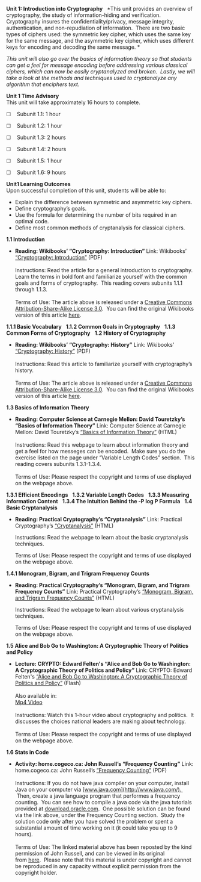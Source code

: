 **Unit 1: Introduction into Cryptography** <span id="1"></span> 
*This unit provides an overview of cryptography, the study of
information-hiding and verification.  Cryptography insures the
confidentiality/privacy, message integrity, authentication, and
non-repudiation of information.  There are two basic types of ciphers
used: the symmetric key cipher, which uses the same key for the same
message, and the asymmetric key cipher, which uses different keys for
encoding and decoding the same message. *  
  
 *This unit will also go over the basics of information theory so that
students can get a feel for message encoding before addressing various
classical ciphers, which can now be easily cryptanalyzed and broken. 
Lastly, we will take a look at the methods and techniques used to
cryptanalyze any algorithm that enciphers text.*

**Unit 1 Time Advisory**  
This unit will take approximately 16 hours to complete.

☐    Subunit 1.1: 1 hour

☐    Subunit 1.2: 1 hour

☐    Subunit 1.3: 2 hours

☐    Subunit 1.4: 2 hours

☐    Subunit 1.5: 1 hour

☐    Subunit 1.6: 9 hours

**Unit1 Learning Outcomes**  
Upon successful completion of this unit, students will be able to:

-   Explain the difference between symmetric and asymmetric key ciphers.
-   Define cryptography’s goals.
-   Use the formula for determining the number of bits required in an
    optimal code.
-   Define most common methods of cryptanalysis for classical ciphers.

**1.1 Introduction** <span id="1.1"></span> 
-   **Reading: Wikibooks’ “Cryptography: Introduction”**
    Link: Wikibooks’ [“Cryptography:
    Introduction](https://resources.saylor.org/wwwresources/archived/site/wp-content/uploads/2012/07/Introduction.pdf)[”](https://resources.saylor.org/wwwresources/archived/site/wp-content/uploads/2012/07/Introduction.pdf)
    (PDF)  
        
     Instructions: Read the article for a general introduction to
    cryptography.  Learn the terms in bold font and familiarize yourself
    with the common goals and forms of cryptography.  This reading
    covers subunits 1.1.1 through 1.1.3.    
        
     Terms of Use: The article above is released under a [Creative
    Commons Attribution-Share-Alike License
    3.0](http://creativecommons.org/licenses/by-sa/3.0/).  You can find
    the original Wikibooks version of this article
    [here](http://en.wikibooks.org/wiki/Cryptography/Introduction).

**1.1.1 Basic Vocabulary** <span id="1.1.1"></span> 
**1.1.2 Common Goals in Cryptography** <span id="1.1.2"></span> 
**1.1.3 Common Forms of Cryptography** <span id="1.1.3"></span> 
**1.2 History of Cryptography** <span id="1.2"></span> 
-   **Reading: Wikibooks’ “Cryptography: History”**
    Link: Wikibooks’ [“Cryptography:
    History”](https://resources.saylor.org/wwwresources/archived/site/wp-content/uploads/2012/07/History.pdf)
    (PDF)  
        
     Instructions: Read this article to familiarize yourself with
    cryptography’s history.  
        
     Terms of Use: The article above is released under a [Creative
    Commons Attribution-Share-Alike License
    3.0](http://creativecommons.org/licenses/by-sa/3.0/).  You can find
    the original Wikibooks version of this article
    [here](http://en.wikibooks.org/wiki/Cryptography/History).

**1.3 Basics of Information Theory** <span id="1.3"></span> 
-   **Reading: Computer Science at Carnegie Mellon: David Touretzky’s
    “Basics of Information Theory”**
    Link: Computer Science at Carnegie Mellon: David
    Touretzky’s [“Basics of Information
    Theory”](http://www.cs.cmu.edu/~dst/Tutorials/Info-Theory/) (HTML)  
        
     Instructions: Read this webpage to learn about information theory
    and get a feel for how messeges can be encoded.  Make sure you do
    the exercise listed on the page under “Variable Length Codes”
    section.  This reading covers subunits 1.3.1-1.3.4.    
        
     Terms of Use: Please respect the copyright and terms of use
    displayed on the webpage above.

**1.3.1 Efficient Encodings** <span id="1.3.1"></span> 
**1.3.2 Variable Length Codes** <span id="1.3.2"></span> 
**1.3.3 Measuring Information Content** <span id="1.3.3"></span> 
**1.3.4 The Intuition Behind the -P log P Formula** <span
id="1.3.4"></span> 
**1.4 Basic Cryptanalysis** <span id="1.4"></span> 
-   **Reading: Practical Cryptography’s “Cryptanalysis”**
    Link: Practical Cryptography’s
    [“Cryptanalysis](http://practicalcryptography.com/cryptanalysis/)[”](http://practicalcryptography.com/cryptanalysis/)
    (HTML)  
      
     Instructions: Read the webpage to learn about the basic
    cryptanalysis techniques.  
      
     Terms of Use: Please respect the copyright and terms of use
    displayed on the webpage above.

**1.4.1 Monogram, Bigram, and Trigram Frequency Counts** <span
id="1.4.1"></span> 
-   **Reading: Practical Cryptography’s “Monogram, Bigram, and Trigram
    Frequency Counts”**
    Link: Practical Cryptography’s [“Monogram, Bigram, and Trigram
    Frequency
    Counts”](http://practicalcryptography.com/cryptanalysis/text-characterisation/monogram-bigram-and-trigram-frequency-counts/) (HTML)  
      
     Instructions: Read the webpage to learn about various cryptanalysis
    techniques.  
      
     Terms of Use: Please respect the copyright and terms of use
    displayed on the webpage above.

**1.5 Alice and Bob Go to Washington: A Cryptographic Theory of Politics
and Policy** <span id="1.5"></span> 
-   **Lecture: CRYPTO: Edward Felten's “Alice and Bob Go to Washington:
    A Cryptographic Theory of Politics and Policy”**
    Link: CRYPTO: Edward Felten's [“Alice and Bob Go to Washington: A
    Cryptographic Theory of Politics and
    Policy”](http://www.iacr.org/conferences/crypto2009/videos/08_Edward_Felten_-_Alice_and_Bob_go_to_Washington.html) (Flash)  
        
     Also available in:  
     [Mp4
    Video](http://www.iacr.org/conferences/crypto2009/videos/08_Edward_Felten_-_Alice_and_Bob_go_to_Washington.mp4)  
        
     Instructions: Watch this 1-hour video about cryptography and
    politics.  It discusses the choices national leaders are making
    about technology.  
        
     Terms of Use: Please respect the copyright and terms of use
    displayed on the webpage above.

**1.6 Stats in Code** <span id="1.6"></span> 
-   **Activity: home.cogeco.ca: John Russell’s “Frequency Counting”**
    Link: home.cogeco.ca: John Russell’s [“Frequency
    Counting](https://resources.saylor.org/wwwresources/archived/site/wp-content/uploads/2012/07/Cryptology-Programs.pdf)[”](https://resources.saylor.org/wwwresources/archived/site/wp-content/uploads/2012/07/Cryptology-Programs.pdf)
    (PDF)  
        
     Instructions: If you do not have java compiler on your computer,
    install Java on your computer via
    [www.java.com](http://www.java.com/).   Then, create a java language
    program that performes a frequency counting.  You can see how to
    compile a java code via the java tutorials provided at
    [download.oracle.com](http://download.oracle.com/javase/tutorial/getStarted/cupojava/win32.html).
     One possible solution can be found via the link above, under the
    Frequency Counting section.  Study the solution code only after you
    have solved the problem or spent a substantial amount of time
    working on it (it could take you up to 9 hours).    
        
     Terms of Use: The linked material above has been reposted by the
    kind permission of John Russell, and can be viewed in its original
    from [here](http://home.cogeco.ca/~cipher/cyprogs.htm).  Please note
    that this material is under copyright and cannot be reproduced in
    any capacity without explicit permission from the copyright holder. 


